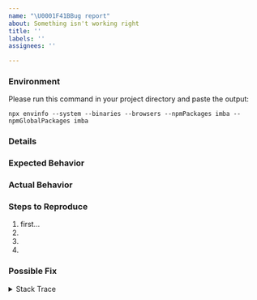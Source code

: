 ```yaml
---
name: "\U0001F41BBug report"
about: Something isn't working right
title: ''
labels: ''
assignees: ''

---
```


<!-- For improvements to the documentation, please use https://github.com/imba/imba.io instead. -->

### Environment

Please run this command in your project directory and paste the output:
```
npx envinfo --system --binaries --browsers --npmPackages imba --npmGlobalPackages imba
```

### Details

<!--- Provide a more detailed introduction to the issue itself, and why you consider it to be a bug. How has this bug affected you? What were you trying to accomplish? -->

### Expected Behavior

<!--- Tell us what should happen. -->

### Actual Behavior

<!--- Tell us what happens instead. -->

### Steps to Reproduce

<!-- Or an unambiguous set of steps to reproduce this bug. Include code to reproduce, if relevant. -->

1. first...
2.
3.
4.

### Possible Fix

<!--- Optional, suggest a fix or reason for the bug. -->

<details><summary>Stack Trace</summary>

<!-- If an error is thrown, provide the stack trace here. -->

</details>
